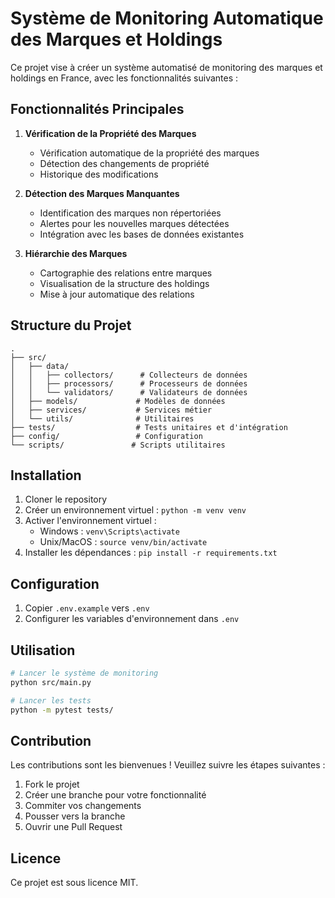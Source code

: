 # Système de Monitoring Automatique des Marques et Holdings

Ce projet vise à créer un système automatisé de monitoring des marques et holdings en France, avec les fonctionnalités suivantes :

## Fonctionnalités Principales

1. **Vérification de la Propriété des Marques**
   - Vérification automatique de la propriété des marques
   - Détection des changements de propriété
   - Historique des modifications

2. **Détection des Marques Manquantes**
   - Identification des marques non répertoriées
   - Alertes pour les nouvelles marques détectées
   - Intégration avec les bases de données existantes

3. **Hiérarchie des Marques**
   - Cartographie des relations entre marques
   - Visualisation de la structure des holdings
   - Mise à jour automatique des relations

## Structure du Projet

```
.
├── src/
│   ├── data/
│   │   ├── collectors/      # Collecteurs de données
│   │   ├── processors/      # Processeurs de données
│   │   └── validators/      # Validateurs de données
│   ├── models/             # Modèles de données
│   ├── services/           # Services métier
│   └── utils/              # Utilitaires
├── tests/                  # Tests unitaires et d'intégration
├── config/                 # Configuration
└── scripts/               # Scripts utilitaires
```

## Installation

1. Cloner le repository
2. Créer un environnement virtuel : `python -m venv venv`
3. Activer l'environnement virtuel :
   - Windows : `venv\Scripts\activate`
   - Unix/MacOS : `source venv/bin/activate`
4. Installer les dépendances : `pip install -r requirements.txt`

## Configuration

1. Copier `.env.example` vers `.env`
2. Configurer les variables d'environnement dans `.env`

## Utilisation

```bash
# Lancer le système de monitoring
python src/main.py

# Lancer les tests
python -m pytest tests/
```

## Contribution

Les contributions sont les bienvenues ! Veuillez suivre les étapes suivantes :

1. Fork le projet
2. Créer une branche pour votre fonctionnalité
3. Commiter vos changements
4. Pousser vers la branche
5. Ouvrir une Pull Request

## Licence

Ce projet est sous licence MIT. 